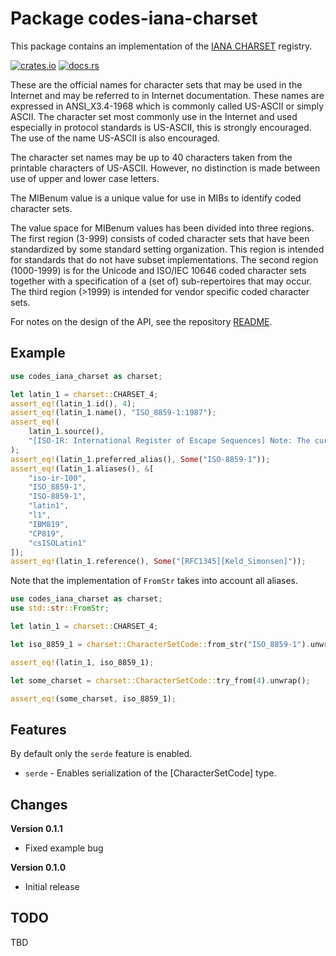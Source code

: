 # Package codes-iana-charset

This package contains an implementation of the
[IANA CHARSET](https://www.iana.org/assignments/character-sets/character-sets.xhtml) registry.

[![crates.io](https://img.shields.io/crates/v/codes-iana-charset.svg)](https://crates.io/crates/codes-iana-charset)
[![docs.rs](https://docs.rs/codes-iana-charset/badge.svg)](https://docs.rs/codes-iana-charset)

These are the official names for character sets that may be used in
the Internet and may be referred to in Internet documentation.  These
names are expressed in ANSI_X3.4-1968 which is commonly called
US-ASCII or simply ASCII.  The character set most commonly use in the
Internet and used especially in protocol standards is US-ASCII, this
is strongly encouraged.  The use of the name US-ASCII is also
encouraged.

The character set names may be up to 40 characters taken from the
printable characters of US-ASCII.  However, no distinction is made
between use of upper and lower case letters.

The MIBenum value is a unique value for use in MIBs to identify coded
character sets.

The value space for MIBenum values has been divided into three
regions. The first region (3-999) consists of coded character sets
that have been standardized by some standard setting organization.
This region is intended for standards that do not have subset
implementations. The second region (1000-1999) is for the Unicode and
ISO/IEC 10646 coded character sets together with a specification of a
(set of) sub-repertoires that may occur.  The third region (>1999) is
intended for vendor specific coded character sets.

For notes on the design of the API, see the repository 
[README](https://github.com/johnstonskj/rust-codes/blob/main/README.md).

## Example


```rust
use codes_iana_charset as charset;

let latin_1 = charset::CHARSET_4;
assert_eq!(latin_1.id(), 4);
assert_eq!(latin_1.name(), "ISO_8859-1:1987");
assert_eq!(
    latin_1.source(),
    "[ISO-IR: International Register of Escape Sequences] Note: The current registration authority is IPSJ/ITSCJ, Japan.",
);
assert_eq!(latin_1.preferred_alias(), Some("ISO-8859-1"));
assert_eq!(latin_1.aliases(), &[
    "iso-ir-100",
    "ISO_8859-1",
    "ISO-8859-1",
    "latin1",
    "l1",
    "IBM819",
    "CP819",
    "csISOLatin1"
]);
assert_eq!(latin_1.reference(), Some("[RFC1345][Keld_Simonsen]"));
```
Note that the implementation of `FromStr` takes into account all aliases.

```rust
use codes_iana_charset as charset;
use std::str::FromStr;

let latin_1 = charset::CHARSET_4;

let iso_8859_1 = charset::CharacterSetCode::from_str("ISO_8859-1").unwrap();

assert_eq!(latin_1, iso_8859_1);

let some_charset = charset::CharacterSetCode::try_from(4).unwrap();

assert_eq!(some_charset, iso_8859_1);
```

## Features

By default only the `serde` feature is enabled.

* `serde` - Enables serialization of the [CharacterSetCode] type.

## Changes

**Version 0.1.1**

* Fixed example bug

**Version 0.1.0**

* Initial release

## TODO

TBD
